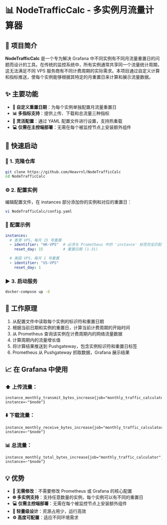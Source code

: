 # 📊 NodeTrafficCalc - 多实例月流量计算器

## 📝 项目简介

**NodeTrafficCalc** 是一个专为解决 Grafana 中不同实例有不同月流量重置日的问题而设计的工具。在传统的监控系统中，所有实例通常共享同一个流量统计周期，这无法满足不同 VPS 服务商有不同计费周期的实际需求。本项目通过自定义计算和指标推送，使每个实例能够根据其特定的月重置日来计算和展示流量数据。



## ✨ 主要功能

- **📆 自定义重置日期**：为每个实例单独配置月流量重置日
- **📊 多指标支持**：提供上传、下载和总流量三种指标
- **🔧 灵活配置**：通过 YAML 配置文件进行设置，支持热重载
- **💻 仅需在主控端部署**：无需在每个被监控节点上安装额外组件

## 🚀 快速启动

### 💼 1. 克隆仓库

```bash
git clone https://github.com/Heavrnl/NodeTrafficCalc
cd NodeTrafficCalc
```
### ⚙️ 2. 配置实例

编辑配置文件，在 instances 部分添加你的实例和对应的重置日：
```bash
vi NodeTrafficCalc/config.yaml
```

### 📝 配置示例

```yaml
instances:
  # 香港 VPS，每月 15 号重置
  - identifier: "HK-VPS"  # 必须与 Prometheus 中的 'instance' 标签完全匹配
    reset_day: 15         # 重置日期 (1-31)

  # 美国 VPS，每月 1 号重置
  - identifier: "US-VPS"
    reset_day: 1
```

### ▶️ 3. 启动服务
```bash
docker-compose up -d
```

## 🔧 工作原理

1. 从配置文件中读取每个实例的标识符和重置日期
2. 根据当前日期和实例的重置日，计算当前计费周期的开始时间
3. 从 Prometheus 查询该实例在计费周期内的网络流量数据
4. 计算周期内的流量增长值
5. 将计算结果推送到 Pushgateway，包含实例标识符和重置日标签
6. Prometheus 从 Pushgateway 抓取数据，Grafana 展示结果

## 📈 在 Grafana 中使用

### ⬆️ 上传流量：
```
instance_monthly_transmit_bytes_increase{job="monthly_traffic_calculator", instance=~"$node"}
```

### ⬇️ 下载流量：
```
instance_monthly_receive_bytes_increase{job="monthly_traffic_calculator", instance=~"$node"}
```

### 📊 总流量：
```
instance_monthly_total_bytes_increase{job="monthly_traffic_calculator", instance=~"$node"}
```

## 💡 优势

- **🔄 无需修改**：不需要修改 Prometheus 或 Grafana 的核心配置
- **🌐 多实例支持**：支持任意数量的实例，每个实例可以有不同的重置日
- **💻 仅需主控端部署**：无需在每个被监控节点上安装额外组件
- **🧴 轻量级设计**：资源占用少，运行高效
- **⚙️ 高度可配置**：适应不同环境需求
